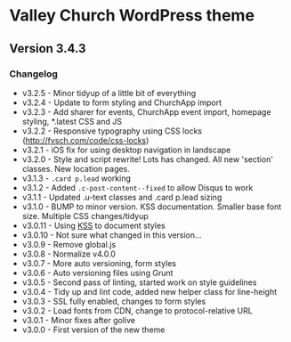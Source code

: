 # Valley Church WordPress theme
## Version 3.4.3

### Changelog
* v3.2.5 - Minor tidyup of a little bit of everything
* v3.2.4 - Update to form styling and ChurchApp import
* v3.2.3 - Add sharer for events, ChurchApp event import, homepage styling, *.latest CSS and JS
* v3.2.2 - Responsive typography using CSS locks (http://fvsch.com/code/css-locks)
* v3.2.1 - iOS fix for using desktop navigation in landscape
* v3.2.0 - Style and script rewrite! Lots has changed. All new 'section' classes. New location pages.
* v3.1.3 - `.card p.lead` working
* v3.1.2 - Added `.c-post-content--fixed` to allow Disqus to work
* v3.1.1 - Updated .u-text classes and .card p.lead sizing
* v3.1.0 - BUMP to minor version. KSS documentation. Smaller base font size. Multiple CSS changes/tidyup
* v3.0.11 - Using [KSS](https://github.com/kss-node/grunt-kss) to document styles
* v3.0.10 - Not sure what changed in this version...
* v3.0.9 - Remove global.js
* v3.0.8 - Normalize v4.0.0
* v3.0.7 - More auto versioning, form styles
* v3.0.6 - Auto versioning files using Grunt
* v3.0.5 - Second pass of linting, started work on style guidelines
* v3.0.4 - Tidy up and lint code, added new helper class for line-height
* v3.0.3 - SSL fully enabled, changes to form styles
* v3.0.2 - Load fonts from CDN, change to protocol-relative URL
* v3.0.1 - Minor fixes after golive
* v3.0.0 - First version of the new theme

